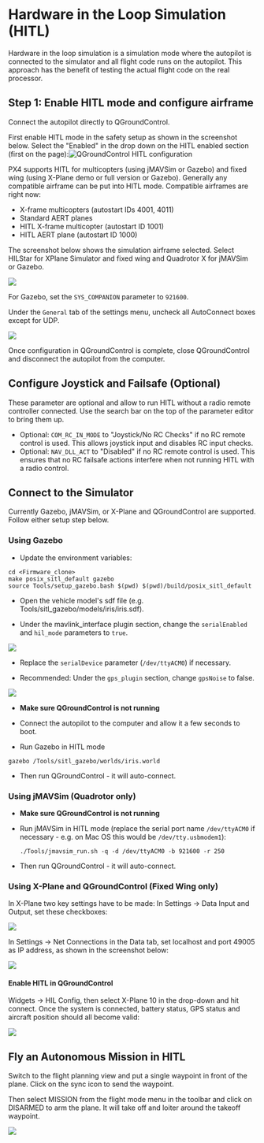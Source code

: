 # Hardware in the Loop Simulation \(HITL\)

Hardware in the loop simulation is a simulation mode where the autopilot is connected to the simulator and all flight code runs on the autopilot. This approach has the benefit of testing the actual flight code on the real processor.

## Step 1: Enable HITL mode and configure airframe

Connect the autopilot directly to QGroundControl.

First enable HITL mode in the safety setup as shown in the screenshot below. Select the "Enabled" in the drop down on the HITL enabled section \(first on the page\):![QGroundControl HITL configuration](../../assets/qgc_hitl_config.png)

PX4 supports HITL for multicopters \(using jMAVSim or Gazebo\) and fixed wing \(using X-Plane demo or full version or Gazebo\). Generally any compatible airframe can be put into HITL mode. Compatible airframes are right now:

* X-frame multicopters \(autostart IDs 4001, 4011\)
* Standard AERT planes
* HITL X-frame multicopter \(autostart ID 1001\)
* HITL AERT plane \(autostart ID 1000\)

The screenshot below shows the simulation airframe selected. Select HILStar for XPlane Simulator and fixed wing and Quadrotor X for jMAVSim or Gazebo.

![](../../assets/gcs/qgc_hil_config.png)

For Gazebo, set the `SYS_COMPANION` parameter to `921600`. 

Under the `General` tab of the settings menu, uncheck all AutoConnect boxes except for UDP. 

![](../../assets/sim/QGC_AutoConnect.png)

Once configuration in QGroundControl is complete, close QGroundControl and disconnect the autopilot from the computer. 

## Configure Joystick and Failsafe \(Optional\)

These parameter are optional and allow to run HITL without a radio remote controller connected. Use the search bar on the top of the parameter editor to bring them up.

* Optional: `COM_RC_IN_MODE` to "Joystick/No RC Checks" if no RC remote control is used. This allows joystick input and disables RC input checks.
* Optional: `NAV_DLL_ACT` to "Disabled" if no RC remote control is used. This ensures that no RC failsafe actions interfere when not running HITL with a radio control.

## Connect to the Simulator

Currently Gazebo, jMAVSim, or X-Plane and QGroundControl are supported. Follow either setup step below.

### Using Gazebo
* Update the environment variables: 
``` 
cd <Firmware_clone>
make posix_sitl_default gazebo
source Tools/setup_gazebo.bash $(pwd) $(pwd)/build/posix_sitl_default
```

* Open the vehicle model's sdf file (e.g. Tools/sitl_gazebo/models/iris/iris.sdf). 

* Under the mavlink_interface plugin section, change the `serialEnabled` and `hil_mode` parameters to `true`. 

![](../../assets/sim/hil_params.png)

* Replace the `serialDevice` parameter (`/dev/ttyACM0`) if necessary.

* Recommended: Under the `gps_plugin` section, change `gpsNoise` to false.

![](../../assets/sim/gps_plugin_param.png)

* **Make sure QGroundControl is not running**

* Connect the autopilot to the computer and allow it a few seconds to boot.

* Run Gazebo in HITL mode 
```
gazebo /Tools/sitl_gazebo/worlds/iris.world
```
* Then run QGroundControl - it will auto-connect.

### Using jMAVSim \(Quadrotor only\)

* **Make sure QGroundControl is not running**
* Run jMAVSim in HITL mode \(replace the serial port name `/dev/ttyACM0` if necessary - e.g. on Mac OS this would be `/dev/tty.usbmodem1`\):

  ```
  ./Tools/jmavsim_run.sh -q -d /dev/ttyACM0 -b 921600 -r 250
  ```

* Then run QGroundControl - it will auto-connect.

### Using X-Plane and QGroundControl \(Fixed Wing only\)

In X-Plane two key settings have to be made: In Settings -&gt; Data Input and Output, set these checkboxes:

![](../../assets/gcs/xplane_data_config.png)

In Settings -&gt; Net Connections in the Data tab, set localhost and port 49005 as IP address, as shown in the screenshot below:

![](../../assets/gcs/xplane_net_config.png)

#### Enable HITL in QGroundControl

Widgets -&gt; HIL Config, then select X-Plane 10 in the drop-down and hit connect. Once the system is connected, battery status, GPS status and aircraft position should all become valid:

![](../../assets/gcs/qgc_sim_run.png)

## Fly an Autonomous Mission in HITL

Switch to the flight planning view and put a single waypoint in front of the plane. Click on the sync icon to send the waypoint.

Then select MISSION from the flight mode menu in the toolbar and click on DISARMED to arm the plane. It will take off and loiter around the takeoff waypoint.

![](../../assets/gcs/qgc_sim_mission.png)

